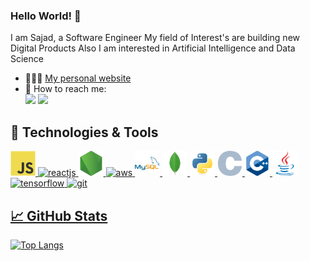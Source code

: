 ### Hello World! 👋
I am Sajad, a Software Engineer
My field of Interest's are building new  Digital Products Also I am interested in Artificial Intelligence and Data Science
- 👨🏻‍💻 [My personal website](https://sajaddaneshmand.com)
- :speech_balloon: How to reach me: <br>
[<img src="https://img.shields.io/badge/Gmail-D14836?style=for-the-badge&logo=gmail&logoColor=white" />](mailto:sajaddaneshmand79@gmail.com)
[<img src="https://img.shields.io/badge/LinkedIn-0077B5?style=for-the-badge&logo=linkedin&logoColor=white" />](https://www.linkedin.com/in/sajad-danesh/)
 

## 🔧 Technologies & Tools
<p align="left" style="text-decoration:none"> 
 <a href="https://www.javascript.com" target="_blank"> <img src="https://raw.githubusercontent.com/devicons/devicon/master/icons/javascript/javascript-original.svg" alt="javascript" width="40" height="40"/> </a>
 <a href="https://react.dev" target="_blank"> <img src="https://upload.wikimedia.org/wikipedia/commons/a/a7/React-icon.svg" alt="reactjs" width="40" height="40"/> </a>
 <a href="https://nodejs.org/en/" target="_blank"> <img src="https://raw.githubusercontent.com/devicons/devicon/master/icons/nodejs/nodejs-original.svg" alt="nodejs" width="40" height="40"/> </a>
 <a href="https://www.aws.com/" target="_blank">
          <img
            src="https://cdn.iconscout.com/icon/free/png-512/free-aws-1869025-1583149.png?f=webp&w=512"
            alt="aws"
            width="40"
            height="40"
          />
        </a>
 <a href="https://www.mysql.com/" target="_blank"> <img src="https://raw.githubusercontent.com/devicons/devicon/master/icons/mysql/mysql-original-wordmark.svg" alt="mysql" width="40" height="40"/> </a> 
<a href="https://www.mongodb.com/" target="_blank"> <img src="https://raw.githubusercontent.com/devicons/devicon/master/icons/mongodb/mongodb-original.svg" alt="mongodb" width="40" height="40"/> </a>
   <a href="https://www.python.org" target="_blank"> <img src="https://raw.githubusercontent.com/devicons/devicon/master/icons/python/python-original.svg" alt="python" width="40" height="40"/> </a>
    <a href="https://www.cprogramming.com/" target="_blank"> <img src="https://raw.githubusercontent.com/devicons/devicon/master/icons/c/c-original.svg" alt="c" width="40" height="40"/> </a> 
      <a href="https://www.cplusplus.com/" target="_blank"> <img src="https://raw.githubusercontent.com/devicons/devicon/master/icons/cplusplus/cplusplus-original.svg" alt="c++" width="40" height="40"/> </a> 
   <a href="https://www.java.com" target="_blank"> <img src="https://raw.githubusercontent.com/devicons/devicon/master/icons/java/java-original.svg" alt="java" width="40" height="40"/> </a>
   <a href="https://www.tensorflow.org" target="_blank"> <img src="https://www.vectorlogo.zone/logos/tensorflow/tensorflow-icon.svg" alt="tensorflow" width="40" height="40"/> </a> 
   <a href="https://git-scm.com/" target="_blank"> <img src="https://www.vectorlogo.zone/logos/git-scm/git-scm-icon.svg" alt="git" width="40" height="40"/> 


## &#x1f4c8; GitHub Stats
 <!--  ![Sajad's github stats](https://github-readme-stats.vercel.app/api/top-langs/?username=saji2000&layout=compact&theme=radical&langs_count=6&hide=html,Makefile&exclude_repo=leetcode,olympics-ml)-->
   
   ![Top Langs](https://github-readme-stats.vercel.app/api?username=saji2000&show_icons=true&include_all_commits=true&theme=radical)


<!--
**saji2000/saji2000** is a ✨ _special_ ✨ repository because its `README.md` (this file) appears on your GitHub profile.

Here are some ideas to get you started:

- 🔭 I’m currently working on ...
- 🌱 I’m currently learning ...
- 👯 I’m looking to collaborate on ...
- 🤔 I’m looking for help with ...
- 💬 Ask me about ...
- 📫 How to reach me: ...
- 😄 Pronouns: ...
- ⚡ Fun fact: ...
-->
